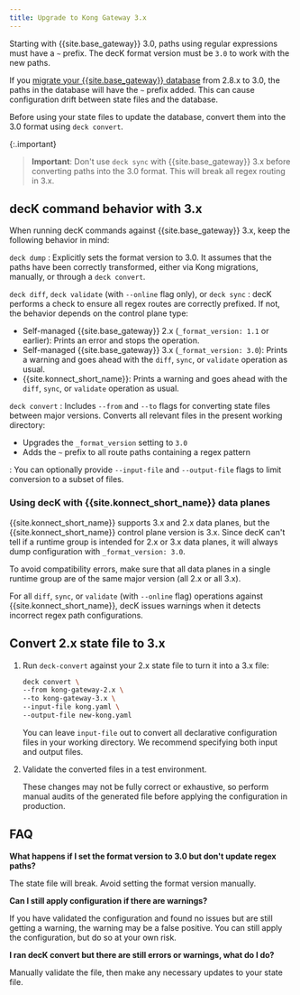 ```yaml
---
title: Upgrade to Kong Gateway 3.x
---
```


Starting with {{site.base_gateway}} 3.0, paths using regular expressions must have a `~` prefix.
The decK format version must be `3.0` to work with the new paths.

If you [migrate your {{site.base_gateway}} database](/gateway/latest/upgrade/) from 2.8.x to 3.0, the paths in the database will have the `~` prefix added.
This can cause configuration drift between state files and the database.

Before using your state files to update the database, convert them into the 3.0 format using `deck convert`.

{:.important}
> **Important**: Don't use `deck sync` with {{site.base_gateway}} 3.x before converting paths into the 3.0 format.
This will break all regex routing in 3.x.

## decK command behavior with 3.x

When running decK commands against {{site.base_gateway}} 3.x, keep the following behavior in mind:

`deck dump`
: Explicitly sets the format version to 3.0.
It assumes that the paths have been correctly transformed, either via Kong migrations, manually, or through a `deck convert`.

`deck diff`, `deck validate` (with `--online` flag only), or `deck sync`
: decK performs a check to ensure all regex routes are correctly prefixed.
If not, the behavior depends on the control plane type:
* Self-managed {{site.base_gateway}} 2.x (`_format_version: 1.1` or earlier): Prints an error and stops the operation.
* Self-managed {{site.base_gateway}} 3.x (`_format_version: 3.0`): Prints a warning and goes ahead with the `diff`, `sync`, or `validate` operation as usual.
* {{site.konnect_short_name}}: Prints a warning and goes ahead with the `diff`, `sync`, or `validate` operation as usual.

`deck convert`
: Includes `--from` and `--to` flags for converting state files between major versions.
Converts all relevant files in the present working directory:
  * Upgrades the `_format_version` setting to `3.0`
  * Adds the `~` prefix to all route paths containing a regex pattern

: You can optionally provide `--input-file` and `--output-file` flags to limit conversion to
a subset of files.

### Using decK with {{site.konnect_short_name}} data planes

{{site.konnect_short_name}} supports 3.x and 2.x data planes, but the {{site.konnect_short_name}} control plane version is 3.x.
Since decK can't tell if a runtime group is intended for 2.x or 3.x data planes, it will always dump configuration with `_format_version: 3.0`.

To avoid compatibility errors, make sure that all data planes in a single runtime group are of the same major version (all 2.x or all 3.x).

For all `diff`, `sync`, or `validate` (with `--online` flag) operations against {{site.konnect_short_name}}, decK issues warnings when it detects incorrect regex path configurations.

## Convert 2.x state file to 3.x

1. Run `deck-convert` against your 2.x state file to turn it into a 3.x file:

    ```sh
    deck convert \
    --from kong-gateway-2.x \
    --to kong-gateway-3.x \
    --input-file kong.yaml \
    --output-file new-kong.yaml
    ```

    You can leave `input-file` out to convert all declarative configuration files in your working directory.
    We recommend specifying both input and output files.


2. Validate the converted files in a test environment.

    These changes may not be fully correct or exhaustive, so perform manual audits of the generated file before applying
    the configuration in production.

## FAQ

**What happens if I set the format version to 3.0 but don't update regex paths?**

The state file will break. Avoid setting the format version manually.

**Can I still apply configuration if there are warnings?**

If you have validated the configuration and found no issues but are still getting a warning,
the warning may be a false positive.
You can still apply the configuration, but do so at your own risk.

**I ran decK convert but there are still errors or warnings, what do I do?**

Manually validate the file, then make any necessary updates to your state file.
